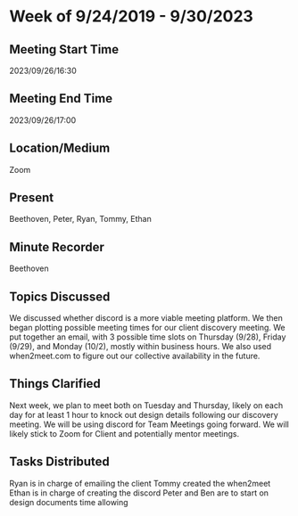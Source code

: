 # Week of 9/24/2019 - 9/30/2023

## Meeting Start Time
2023/09/26/16:30

## Meeting End Time
2023/09/26/17:00

## Location/Medium
Zoom

## Present
Beethoven, Peter, Ryan, Tommy, Ethan

## Minute Recorder
Beethoven

## Topics Discussed
We discussed whether discord is a more viable meeting platform. We then began plotting possible meeting times for our client discovery meeting. We put together an email, with 3 possible time slots on Thursday (9/28), Friday (9/29), and Monday (10/2), mostly within business hours. We also used when2meet.com to figure out our collective availability in the future.
 
## Things Clarified
Next week, we plan to meet both on Tuesday and Thursday, likely on each day for at least 1 hour to knock out design details following our discovery meeting. We will be using discord for Team Meetings going forward. We will likely stick to Zoom for Client and potentially mentor meetings.

## Tasks Distributed
Ryan is in charge of emailing the client 
Tommy created the when2meet 
Ethan is in charge of creating the discord 
Peter and Ben are to start on design documents time allowing
